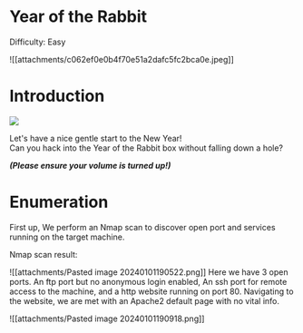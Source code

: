 # Year of the Rabbit
Difficulty: Easy

![[attachments/c062ef0e0b4f70e51a2dafc5fc2bca0e.jpeg]]

# Introduction

![](https://i.imgur.com/LmK6uGc.png)  

Let's have a nice gentle start to the New Year!  
Can you hack into the Year of the Rabbit box without falling down a hole?

**_(Please ensure your volume is turned up!)_**

# Enumeration
First up, We perform an Nmap scan to discover open port and services running on the target machine.

Nmap scan result:

![[attachments/Pasted image 20240101190522.png]]
Here we have 3 open ports. An ftp port but no anonymous login enabled, An ssh port for remote access to the machine, and a http website running on port 80. Navigating to the website, we are met with an Apache2 default page with no vital info.

![[attachments/Pasted image 20240101190918.png]]

